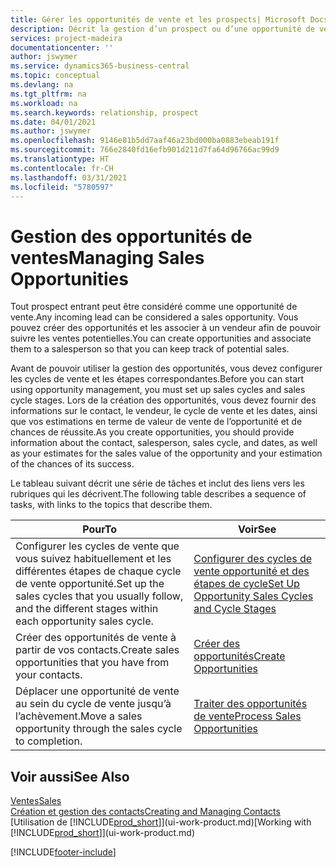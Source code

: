 ```yaml
---
title: Gérer les opportunités de vente et les prospects| Microsoft Docs
description: Décrit la gestion d’un prospect ou d’une opportunité de ventes entrant dans Business Central, et l’association de l’opportunité à un vendeur pour effectuer le suivi des ventes potentielles.
services: project-madeira
documentationcenter: ''
author: jswymer
ms.service: dynamics365-business-central
ms.topic: conceptual
ms.devlang: na
ms.tgt_pltfrm: na
ms.workload: na
ms.search.keywords: relationship, prospect
ms.date: 04/01/2021
ms.author: jswymer
ms.openlocfilehash: 9146e81b5dd7aaf46a23bd000ba0883ebeab191f
ms.sourcegitcommit: 766e2840fd16efb901d211d7fa64d96766ac99d9
ms.translationtype: HT
ms.contentlocale: fr-CH
ms.lasthandoff: 03/31/2021
ms.locfileid: "5780597"
---
```

# <a name="managing-sales-opportunities"></a><span data-ttu-id="12a9a-103">Gestion des opportunités de ventes</span><span class="sxs-lookup"><span data-stu-id="12a9a-103">Managing Sales Opportunities</span></span>
<span data-ttu-id="12a9a-104">Tout prospect entrant peut être considéré comme une opportunité de vente.</span><span class="sxs-lookup"><span data-stu-id="12a9a-104">Any incoming lead can be considered a sales opportunity.</span></span> <span data-ttu-id="12a9a-105">Vous pouvez créer des opportunités et les associer à un vendeur afin de pouvoir suivre les ventes potentielles.</span><span class="sxs-lookup"><span data-stu-id="12a9a-105">You can create opportunities and associate them to a salesperson so that you can keep track of potential sales.</span></span>

<span data-ttu-id="12a9a-106">Avant de pouvoir utiliser la gestion des opportunités, vous devez configurer les cycles de vente et les étapes correspondantes.</span><span class="sxs-lookup"><span data-stu-id="12a9a-106">Before you can start using opportunity management, you must set up sales cycles and sales cycle stages.</span></span> <span data-ttu-id="12a9a-107">Lors de la création des opportunités, vous devez fournir des informations sur le contact, le vendeur, le cycle de vente et les dates, ainsi que vos estimations en terme de valeur de vente de l’opportunité et de chances de réussite.</span><span class="sxs-lookup"><span data-stu-id="12a9a-107">As you create opportunities, you should provide information about the contact, salesperson, sales cycle, and dates, as well as your estimates for the sales value of the opportunity and your estimation of the chances of its success.</span></span>

<span data-ttu-id="12a9a-108">Le tableau suivant décrit une série de tâches et inclut des liens vers les rubriques qui les décrivent.</span><span class="sxs-lookup"><span data-stu-id="12a9a-108">The following table describes a sequence of tasks, with links to the topics that describe them.</span></span>

| <span data-ttu-id="12a9a-109">Pour</span><span class="sxs-lookup"><span data-stu-id="12a9a-109">To</span></span> | <span data-ttu-id="12a9a-110">Voir</span><span class="sxs-lookup"><span data-stu-id="12a9a-110">See</span></span> |
| --- | --- |
| <span data-ttu-id="12a9a-111">Configurer les cycles de vente que vous suivez habituellement et les différentes étapes de chaque cycle de vente opportunité.</span><span class="sxs-lookup"><span data-stu-id="12a9a-111">Set up the sales cycles that you usually follow, and the different stages within each opportunity sales cycle.</span></span> |[<span data-ttu-id="12a9a-112">Configurer des cycles de vente opportunité et des étapes de cycle</span><span class="sxs-lookup"><span data-stu-id="12a9a-112">Set Up Opportunity Sales Cycles and Cycle Stages</span></span>](marketing-how-setup-opportunity-sales-cycles-stages.md) |
| <span data-ttu-id="12a9a-113">Créer des opportunités de vente à partir de vos contacts.</span><span class="sxs-lookup"><span data-stu-id="12a9a-113">Create sales opportunities that you have from your contacts.</span></span> |[<span data-ttu-id="12a9a-114">Créer des opportunités</span><span class="sxs-lookup"><span data-stu-id="12a9a-114">Create Opportunities</span></span>](marketing-how-create-opportunities.md) |
| <span data-ttu-id="12a9a-115">Déplacer une opportunité de vente au sein du cycle de vente jusqu’à l’achèvement.</span><span class="sxs-lookup"><span data-stu-id="12a9a-115">Move a sales opportunity through the sales cycle to completion.</span></span> |[<span data-ttu-id="12a9a-116">Traiter des opportunités de vente</span><span class="sxs-lookup"><span data-stu-id="12a9a-116">Process Sales Opportunities</span></span>](marketing-processing-sales-opportunities.md) |

## <a name="see-also"></a><span data-ttu-id="12a9a-117">Voir aussi</span><span class="sxs-lookup"><span data-stu-id="12a9a-117">See Also</span></span>
[<span data-ttu-id="12a9a-118">Ventes</span><span class="sxs-lookup"><span data-stu-id="12a9a-118">Sales</span></span>](sales-manage-sales.md)  
[<span data-ttu-id="12a9a-119">Création et gestion des contacts</span><span class="sxs-lookup"><span data-stu-id="12a9a-119">Creating and Managing Contacts</span></span>](marketing-contacts.md)  
<span data-ttu-id="12a9a-120">[Utilisation de [!INCLUDE[prod_short](includes/prod_short.md)]](ui-work-product.md)</span><span class="sxs-lookup"><span data-stu-id="12a9a-120">[Working with [!INCLUDE[prod_short](includes/prod_short.md)]](ui-work-product.md)</span></span>


[!INCLUDE[footer-include](includes/footer-banner.md)]